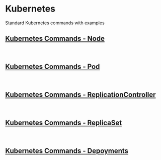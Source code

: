 # Kubernetes

Standard Kubernetes commands with examples

## [Kubernetes Commands - Node](README-NODE.md)

<br/>

## [Kubernetes Commands - Pod](README-POD.md)

<br/>

## [Kubernetes Commands - ReplicationController](README-RC.md)

<br/>

## [Kubernetes Commands - ReplicaSet](README-RS.md)

<br/>

## [Kubernetes Commands - Depoyments](README-Deployments.md)

<br/>
<br/>
